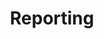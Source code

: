 ---
title: Reporting
excerpt: ''
deprecated: false
hidden: true
metadata:
  title: ''
  description: ''
  robots: index
next:
  description: ''
---